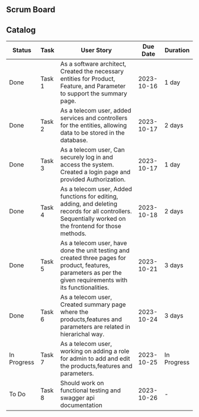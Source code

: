 ## Scrum Board
## Catalog

| Status        | Task   | User Story                                             | Due Date   | Duration |
|---------------|------- |------------------------------------------------------| ----------  | ----------|
| Done          | Task 1 |  As a software architect, Created the necessary entities for Product, Feature, and Parameter to support the summary page. | 2023-10-16 | 1 day |
| Done          | Task 2 |  As a telecom user, added services and controllers for the entities, allowing data to be stored in the database. | 2023-10-17  | 2 days | 
| Done          | Task 3 |  As a telecom user, Can securely log in and access the system. Created a login page and provided Authorization. | 2023-10-17  | 1 day |
| Done          | Task 4 |  As a telecom user, Added functions for editing, adding, and deleting records for all controllers. Sequentially worked on the frontend for those methods. | 2023-10-18  | 2 days |
| Done          | Task 5 | As a telecom user, have done the unit testing and created three pages for product, features, parameters as per the given requirements with its functionalities. | 2023-10-21  | 3 days |
| Done          | Task 6 | As a telecom user, Created summary page where the products,features and parameters are related in hierarichal way. | 2023-10-24  | 3 days |
| In Progress   | Task 7 | As a telecom user, working on adding a role for admin to add and edit the products,features and parameters. | 2023-10-25  | In Progress |
| To Do         | Task 8 | Should work on functional testing and swagger api documentation | 2023-10-26 | - |

